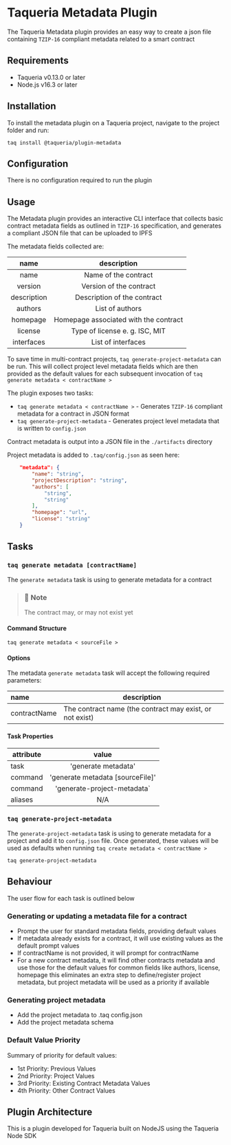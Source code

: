 # Taqueria Metadata Plugin

The Taqueria Metadata plugin provides an easy way to create a json file containing `TZIP-16` compliant metadata related to a smart contract

## Requirements

- Taqueria v0.13.0 or later
- Node.js v16.3 or later

## Installation

To install the metadata plugin on a Taqueria project, navigate to the project folder and run:
```shell
taq install @taqueria/plugin-metadata
```

## Configuration

There is no configuration required  to run the plugin

## Usage

The Metadata plugin provides an interactive CLI interface that collects basic contract metadata fields as outlined in `TZIP-16` specification, and generates a compliant JSON file that can be uploaded to IPFS

The metadata fields collected are:

|  name       		| description                           |   
|:-----------------:|:-------------------------------------:|
| name 		  		| Name of the contract	 				|
| version     		| Version of the contract       		|
| description      	| Description of the contract 		    |
| authors      		| List of authors		                |
| homepage      	| Homepage associated with the contract |
| license       	| Type of license e. g. ISC, MIT		|
| interfaces      	| List of interfaces 	               	|

To save time in multi-contract projects, `taq generate-project-metadata` can be run. This will collect project level metadata fields which are then provided as the default values for each subsequent invocation of `taq generate metadata < contractName >`

The plugin exposes two tasks:
- `taq generate metadata < contractName >` - Generates `TZIP-16` compliant metadata for a contract in JSON format 
- `taq generate-project-metadata` - Generates project level metadata that is written to `config.json`

Contract metadata is output into a JSON file in the `./artifacts` directory

Project metadata is added to `.taq/config.json` as seen here:

```json
    "metadata": {
        "name": "string",
        "projectDescription": "string",
        "authors": [
            "string",
            "string"
        ],
        "homepage": "url",
        "license": "string"
    }
```

## Tasks

### `taq generate metadata [contractName]`

The `generate metadata` task is using to generate metadata for a contract

> ### :page_with_curl: Note
> The contract may, or may not exist yet

#### Command Structure

```shell
taq generate metadata < sourceFile >
```

#### Options

The metadata `generate metadata` task will accept the following required parameters:

|  name        | description                           								|   
|:-------------|--------------------------------------------------------------------|
| contractName | The contract name (the contract may exist, or not exist)       	|


#### Task Properties

|  attribute |  value                        		   | 
|------------|:---------------------------------------:|
|  task   	 | 'generate metadata'         			   |
|  command   | 'generate metadata [sourceFile]'        | 
|  command   | 'generate-project-metadata` 			   |
|  aliases   | N/A 			                           |


### `taq generate-project-metadata`

The `generate-project-metadata` task is using to generate metadata for a project and add it to `config.json` file. Once generated, these values will be used as defaults when running `taq create metadata < contractName >` 

```shell
taq generate-project-metadata
```

## Behaviour

The user flow for each task is outlined below

### Generating or updating a metadata file for a contract

- Prompt the user for standard metadata fields, providing default values 
- If metadata already exists for a contract, it will use existing values as the default prompt values
- If contractName is not provided, it will prompt for contractName
- For a new contract metadata, it will find other contracts metadata and use those for the default values for common fields like authors, license, homepage this eliminates an extra step to define/register project metadata, but project metadata will be used as a priority if available

### Generating project metadata

- Add the project metadata to .taq config.json
- Add the project metadata schema

### Default Value Priority

Summary of priority for default values:
- 1st Priority: Previous Values
- 2nd Priority: Project Values
- 3rd Priority: Existing Contract Metadata Values
- 4th Priority: Other Contract Values

## Plugin Architecture

This is a plugin developed for Taqueria built on NodeJS using the Taqueria Node SDK


